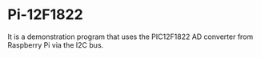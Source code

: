 # Pi-12F1822

It is a demonstration program that uses the PIC12F1822 AD converter from Raspberry Pi via the I2C bus.
